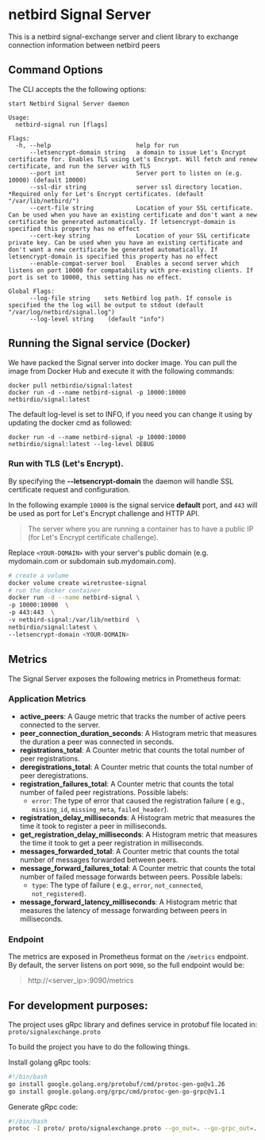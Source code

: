 # netbird Signal Server

This is a netbird signal-exchange server and client library to exchange
connection information between netbird peers

## Command Options

The CLI accepts the the following options:

```shell
start Netbird Signal Server daemon

Usage:
  netbird-signal run [flags]

Flags:
  -h, --help                        help for run
      --letsencrypt-domain string   a domain to issue Let's Encrypt certificate for. Enables TLS using Let's Encrypt. Will fetch and renew certificate, and run the server with TLS
      --port int                    Server port to listen on (e.g. 10000) (default 10000)
      --ssl-dir string              server ssl directory location. *Required only for Let's Encrypt certificates. (default "/var/lib/netbird/")
      --cert-file string            Location of your SSL certificate. Can be used when you have an existing certificate and don't want a new certificate be generated automatically. If letsencrypt-domain is specified this property has no effect
      --cert-key string             Location of your SSL certificate private key. Can be used when you have an existing certificate and don't want a new certificate be generated automatically. If letsencrypt-domain is specified this property has no effect
      --enable-compat-server bool   Enables a second server which listens on port 10000 for compatability with pre-existing clients. If port is set to 10000, this setting has no effect.

Global Flags:
      --log-file string    sets Netbird log path. If console is specified the the log will be output to stdout (default "/var/log/netbird/signal.log")
      --log-level string    (default "info")
```

## Running the Signal service (Docker)

We have packed the Signal server into docker image. You can pull the image from
Docker Hub and execute it with the
following commands:

````shell
docker pull netbirdio/signal:latest
docker run -d --name netbird-signal -p 10000:10000 netbirdio/signal:latest
````

The default log-level is set to INFO, if you need you can change it using by
updating the docker cmd as followed:

````shell
docker run -d --name netbird-signal -p 10000:10000 netbirdio/signal:latest --log-level DEBUG
````

### Run with TLS (Let's Encrypt).

By specifying the **--letsencrypt-domain** the daemon will handle SSL
certificate request and configuration.

In the following example ```10000``` is the signal service **default** port,
and ```443``` will be used as port for
Let's Encrypt challenge and HTTP API.
> The server where you are running a container has to have a public IP (for
> Let's Encrypt certificate challenge).

Replace `<YOUR-DOMAIN>` with your server's public domain (e.g. mydomain.com or
subdomain sub.mydomain.com).

```bash
# create a volume
docker volume create wiretrustee-signal
# run the docker container
docker run -d --name netbird-signal \
-p 10000:10000  \
-p 443:443  \
-v netbird-signal:/var/lib/netbird  \
netbirdio/signal:latest \
--letsencrypt-domain <YOUR-DOMAIN>
```

## Metrics

The Signal Server exposes the following metrics in Prometheus format:

### Application Metrics

- **active_peers**: A Gauge metric that tracks the number of active peers
  connected to the server.
- **peer_connection_duration_seconds**: A Histogram metric that measures the
  duration a peer was connected in seconds.
- **registrations_total**: A Counter metric that counts the total number of peer
  registrations.
- **deregistrations_total**: A Counter metric that counts the total number of
  peer deregistrations.
- **registration_failures_total**: A Counter metric that counts the total number
  of failed peer registrations. Possible
  labels:
  - `error`: The type of error that caused the registration failure (
      e.g., `missing_id`, `missing_meta`, `failed_header`).
- **registration_delay_milliseconds**: A Histogram metric that measures the time
  it took to register a peer in
  milliseconds.
- **get_registration_delay_milliseconds**: A Histogram metric that measures the time
  it took to get a peer registration in
  milliseconds.
- **messages_forwarded_total**: A Counter metric that counts the total number of
  messages forwarded between peers.
- **message_forward_failures_total**: A Counter metric that counts the total
  number of failed message forwards between
  peers. Possible labels:
  - `type`: The type of failure (
      e.g., `error`, `not_connected`, `not_registered`).
- **message_forward_latency_milliseconds**: A Histogram metric that measures the
  latency of message forwarding between
  peers in milliseconds.

### Endpoint

The metrics are exposed in Prometheus format on the `/metrics` endpoint. By
default, the server listens on port `9090`,
so the full endpoint would be:

> http://<server_ip>:9090/metrics

## For development purposes:

The project uses gRpc library and defines service in protobuf file located in:
```proto/signalexchange.proto```

To build the project you have to do the following things.

Install golang gRpc tools:

```bash
#!/bin/bash
go install google.golang.org/protobuf/cmd/protoc-gen-go@v1.26
go install google.golang.org/grpc/cmd/protoc-gen-go-grpc@v1.1
```

Generate gRpc code:

```bash
#!/bin/bash
protoc -I proto/ proto/signalexchange.proto --go_out=. --go-grpc_out=.
```
